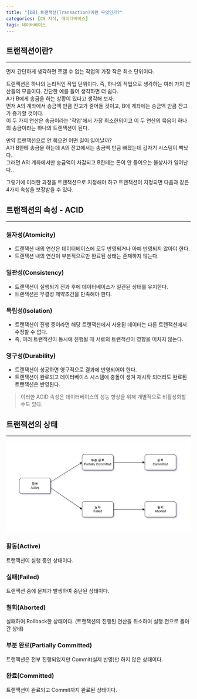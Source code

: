 ```yaml
---
title: "[DB] 트랜잭션(Transaction)이란 무엇인가?"
categories: [CS 지식, 데이터베이스]
tags: 데이터베이스
---
```


## 트랜잭션이란?

---

먼저 간단하게 생각하면 쪼갤 수 없는 작업의 가장 작은 최소 단위이다.

트랜잭션은 하나의 논리적인 작업 단위이다. 즉, 하나의 작업으로 생각하는 여러 가지 연산들의 모음이다.
간단한 예를 들어 생각하면 더 쉽다.<br>
A가 B에게 송금을 하는 상황이 있다고 생각해 보자.<br>
먼저 A의 계좌에서 송금액 만큼 잔고가 줄어들 것이고, B에 계좌에는 송금액 만큼 잔고가 증가할 것이다.<br>
이 두 가지 연산은 송금이라는 '작업'에서 가장 최소한의이고 이 두 연산의 묶음이 하나의 송금이라는 하나의 트랜잭션이 된다.

만약 트랜잭션으로 안 묶으면 어떤 일이 일어날까?<br>
A가 B한테 송금을 하는데 A의 잔고에서는 송금액 만큼 빠졌는데 갑자기 시스템이 뻑났다.<br>
그러면 A의 계좌에서만 송금액이 차감되고 B한테는 돈이 안 들어오는 불상사가 일어난다..

그렇기에 이러한 과정을 트랜잭션으로 지정해야 하고 트랜잭션이 지정되면 다음과 같은 4가지 속성을 보장받을 수 있다.


## 트랜잭션의 속성 - ACID

---

### 원자성(Atomicity)

- 트랜잭션 내의 연산은 데이터베이스에 모두 반영되거나 아예 반영되지 않아야 한다.
- 트랜잭션 내의 연산이 부분적으로만 완료된 상태는 존재하지 않는다.


### 일관성(Consistency)

- 트랜잭션이 실행되기 전과 후에 데이터베이스가 일관된 상태를 유지한다.
- 트랜잭션은 무결성 제약조건을 만족해야 한다.

### 독립성(Isolation)

- 트랜잭션이 진행 중이라면 해당 트랜잭션에서 사용된 데이터는 다른 트랜잭션에서 수정할 수 없다.
- 즉, 여러 트랜잭션이 동시에 진행될 때 서로의 트랜잭션이 영향을 미치지 않는다.

### 영구성(Durability)

- 트랜잭션이 성공하면 영구적으로 결과에 반영되어야 한다.
- 트랜잭션이 완료되고 데이터베이스 시스템에 충돌이 생겨 재시작 되더라도 완료된 트랜잭션은 반영된다.

> 이러한 ACID 속성은 데이터베이스의 성능 향상을 위해 개별적으로 비활성화할 수도 있다.

## 트랜잭션의 상태

---

![db-transaction](/image/db-transaction.png)

### 활동(Active)

트랜잭션이 실행 중인 상태이다.

### 실패(Failed)

트랜잭션 중에 문제가 발생하여 중단된 상태이다.

### 철회(Aborted)

실패하여 Rollback한 상태이다. (트랜잭션의 진행된 연산을 취소하여 실행 전으로 돌아간 상태)

### 부분 완료(Partially Committed)

트랜잭션은 전부 진행되었지만 Commit(실제 반영)만 하지 않은 상태이다.

### 완료(Committed)

트랜잭션이 완료되고 Commit까지 완료된 상태이다.